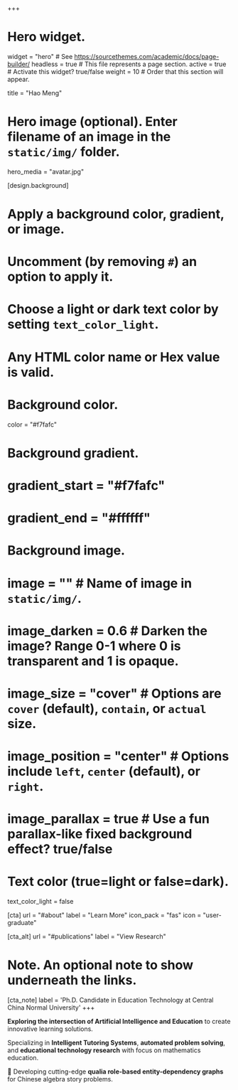 +++
# Hero widget.
widget = "hero"  # See https://sourcethemes.com/academic/docs/page-builder/
headless = true  # This file represents a page section.
active = true  # Activate this widget? true/false
weight = 10  # Order that this section will appear.

title = "Hao Meng"

# Hero image (optional). Enter filename of an image in the `static/img/` folder.
hero_media = "avatar.jpg"

[design.background]
  # Apply a background color, gradient, or image.
  #   Uncomment (by removing `#`) an option to apply it.
  #   Choose a light or dark text color by setting `text_color_light`.
  #   Any HTML color name or Hex value is valid.

  # Background color.
  color = "#f7fafc"
  
  # Background gradient.
  # gradient_start = "#f7fafc"
  # gradient_end = "#ffffff"
  
  # Background image.
  # image = ""  # Name of image in `static/img/`.
  # image_darken = 0.6  # Darken the image? Range 0-1 where 0 is transparent and 1 is opaque.
  # image_size = "cover"  #  Options are `cover` (default), `contain`, or `actual` size.
  # image_position = "center"  # Options include `left`, `center` (default), or `right`.
  # image_parallax = true  # Use a fun parallax-like fixed background effect? true/false
  
  # Text color (true=light or false=dark).
  text_color_light = false

[cta]
  url = "#about"
  label = "Learn More"
  icon_pack = "fas"
  icon = "user-graduate"
  
[cta_alt]
  url = "#publications"
  label = "View Research"

# Note. An optional note to show underneath the links.
[cta_note]
  label = 'Ph.D. Candidate in Education Technology at Central China Normal University'
+++

**Exploring the intersection of Artificial Intelligence and Education** to create innovative learning solutions. 

Specializing in **Intelligent Tutoring Systems**, **automated problem solving**, and **educational technology research** with focus on mathematics education.

🔬 Developing cutting-edge **qualia role-based entity-dependency graphs** for Chinese algebra story problems.
